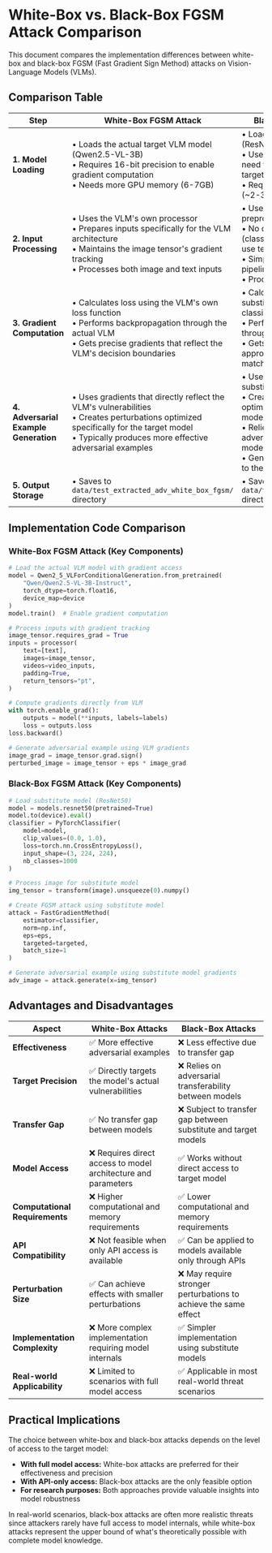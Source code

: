 # White-Box vs. Black-Box FGSM Attack Comparison

This document compares the implementation differences between white-box and black-box FGSM (Fast Gradient Sign Method) attacks on Vision-Language Models (VLMs).

## Comparison Table

| Step | White-Box FGSM Attack | Black-Box FGSM Attack |
|------|------------------------|------------------------|
| **1. Model Loading** | • Loads the actual target VLM model (Qwen2.5-VL-3B)<br>• Requires 16-bit precision to enable gradient computation<br>• Needs more GPU memory (6-7GB) | • Loads a substitute model (ResNet50)<br>• Uses standard precision, no need for gradient access to target VLM<br>• Requires less GPU memory (~2-3GB) |
| **2. Input Processing** | • Uses the VLM's own processor<br>• Prepares inputs specifically for the VLM architecture<br>• Maintains the image tensor's gradient tracking<br>• Processes both image and text inputs | • Uses standard image preprocessing for ResNet50<br>• No question processing (classification model doesn't use text)<br>• Simpler preprocessing pipeline<br>• Processes only image inputs |
| **3. Gradient Computation** | • Calculates loss using the VLM's own loss function<br>• Performs backpropagation through the actual VLM<br>• Gets precise gradients that reflect the VLM's decision boundaries | • Calculates loss using the substitute model's classification loss<br>• Performs backpropagation through the substitute model<br>• Gets gradients that approximate but don't exactly match the VLM's |
| **4. Adversarial Example Generation** | • Uses gradients that directly reflect the VLM's vulnerabilities<br>• Creates perturbations optimized specifically for the target model<br>• Typically produces more effective adversarial examples | • Uses gradients from the substitute model<br>• Creates perturbations optimized for the substitute model<br>• Relies on transferability of adversarial examples between models<br>• Generally less effective due to the "transfer gap" |
| **5. Output Storage** | • Saves to `data/test_extracted_adv_white_box_fgsm/` directory | • Saves to `data/test_extracted_adv_fgsm/` directory |

## Implementation Code Comparison

### White-Box FGSM Attack (Key Components)

```python
# Load the actual VLM model with gradient access
model = Qwen2_5_VLForConditionalGeneration.from_pretrained(
    "Qwen/Qwen2.5-VL-3B-Instruct",
    torch_dtype=torch.float16,
    device_map=device
)
model.train()  # Enable gradient computation

# Process inputs with gradient tracking
image_tensor.requires_grad = True
inputs = processor(
    text=[text],
    images=image_tensor,
    videos=video_inputs,
    padding=True,
    return_tensors="pt",
)

# Compute gradients directly from VLM
with torch.enable_grad():
    outputs = model(**inputs, labels=labels)
    loss = outputs.loss
loss.backward()

# Generate adversarial example using VLM gradients
image_grad = image_tensor.grad.sign()
perturbed_image = image_tensor + eps * image_grad
```

### Black-Box FGSM Attack (Key Components)

```python
# Load substitute model (ResNet50)
model = models.resnet50(pretrained=True)
model.to(device).eval()
classifier = PyTorchClassifier(
    model=model,
    clip_values=(0.0, 1.0),
    loss=torch.nn.CrossEntropyLoss(),
    input_shape=(3, 224, 224),
    nb_classes=1000
)

# Process image for substitute model
img_tensor = transform(image).unsqueeze(0).numpy()

# Create FGSM attack using substitute model
attack = FastGradientMethod(
    estimator=classifier,
    norm=np.inf,
    eps=eps,
    targeted=targeted,
    batch_size=1
)

# Generate adversarial example using substitute model gradients
adv_image = attack.generate(x=img_tensor)
```

## Advantages and Disadvantages

| Aspect | White-Box Attacks | Black-Box Attacks |
|--------|-------------------|-------------------|
| **Effectiveness** | ✅ More effective adversarial examples | ❌ Less effective due to transfer gap |
| **Target Precision** | ✅ Directly targets the model's actual vulnerabilities | ❌ Relies on adversarial transferability between models |
| **Transfer Gap** | ✅ No transfer gap between models | ❌ Subject to transfer gap between substitute and target models |
| **Model Access** | ❌ Requires direct access to model architecture and parameters | ✅ Works without direct access to target model |
| **Computational Requirements** | ❌ Higher computational and memory requirements | ✅ Lower computational and memory requirements |
| **API Compatibility** | ❌ Not feasible when only API access is available | ✅ Can be applied to models available only through APIs |
| **Perturbation Size** | ✅ Can achieve effects with smaller perturbations | ❌ May require stronger perturbations to achieve the same effect |
| **Implementation Complexity** | ❌ More complex implementation requiring model internals | ✅ Simpler implementation using substitute models |
| **Real-world Applicability** | ❌ Limited to scenarios with full model access | ✅ Applicable in most real-world threat scenarios |

## Practical Implications

The choice between white-box and black-box attacks depends on the level of access to the target model:

- **With full model access:** White-box attacks are preferred for their effectiveness and precision
- **With API-only access:** Black-box attacks are the only feasible option
- **For research purposes:** Both approaches provide valuable insights into model robustness

In real-world scenarios, black-box attacks are often more realistic threats since attackers rarely have full access to model internals, while white-box attacks represent the upper bound of what's theoretically possible with complete model knowledge.
